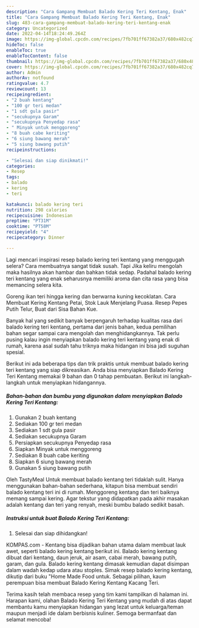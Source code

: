 ```yaml
---
description: "Cara Gampang Membuat Balado Kering Teri Kentang, Enak"
title: "Cara Gampang Membuat Balado Kering Teri Kentang, Enak"
slug: 483-cara-gampang-membuat-balado-kering-teri-kentang-enak
category: Uncategorized
date: 2022-04-14T18:24:49.264Z
image: https://img-global.cpcdn.com/recipes/7fb701ff67382a37/680x482cq70/balado-kering-teri-kentang-foto-resep-utama.jpg
hideToc: false
enableToc: true
enableTocContent: false
thumbnail: https://img-global.cpcdn.com/recipes/7fb701ff67382a37/680x482cq70/balado-kering-teri-kentang-foto-resep-utama.jpg
cover: https://img-global.cpcdn.com/recipes/7fb701ff67382a37/680x482cq70/balado-kering-teri-kentang-foto-resep-utama.jpg
author: Admin
authorAv: notfound
ratingvalue: 4.7
reviewcount: 13
recipeingredient:
- "2 buah kentang"
- "100 gr teri medan"
- "1 sdt gula pasir"
- "secukupnya Garam"
- "secukupnya Penyedap rasa"
- " Minyak untuk menggoreng"
- "8 buah cabe keriting"
- "6 siung bawang merah"
- "5 siung bawang putih"
recipeinstructions:

- "Selesai dan siap dinikmati!"
categories:
- Resep
tags:
- balado
- kering
- teri

katakunci: balado kering teri 
nutrition: 298 calories
recipecuisine: Indonesian
preptime: "PT31M"
cooktime: "PT58M"
recipeyield: "4"
recipecategory: Dinner

---
```



Lagi mencari inspirasi resep balado kering teri kentang yang menggugah selera? Cara membuatnya sangat tidak susah. Tapi Jika keliru mengolah maka hasilnya akan hambar dan bahkan tidak sedap. Padahal balado kering teri kentang yang enak seharusnya memiliki aroma dan cita rasa yang bisa memancing selera kita.


Goreng ikan teri hingga kering dan berwarna kuning kecoklatan. Cara Membuat Kering Kentang Petai, Stok Lauk Menjelang Puasa. Resep Pepes Putih Telur, Buat dari Sisa Bahan Kue.

Banyak hal yang sedikit banyak berpengaruh terhadap kualitas rasa dari balado kering teri kentang, pertama dari jenis bahan, kedua pemilihan bahan segar sampai cara mengolah dan menghidangkannya. Tak perlu pusing kalau ingin menyiapkan balado kering teri kentang yang enak di rumah, karena asal sudah tahu triknya maka hidangan ini bisa jadi suguhan spesial.


Berikut ini ada beberapa tips dan trik praktis untuk membuat balado kering teri kentang yang siap dikreasikan. Anda bisa menyiapkan Balado Kering Teri Kentang memakai 9 bahan dan 0 tahap pembuatan. Berikut ini langkah-langkah untuk menyiapkan hidangannya.

<!--inarticleads1-->

##### Bahan-bahan dan bumbu yang digunakan dalam menyiapkan Balado Kering Teri Kentang:

1. Gunakan 2 buah kentang
1. Sediakan 100 gr teri medan
1. Sediakan 1 sdt gula pasir
1. Sediakan secukupnya Garam
1. Persiapkan secukupnya Penyedap rasa
1. Siapkan  Minyak untuk menggoreng
1. Sediakan 8 buah cabe keriting
1. Siapkan 6 siung bawang merah
1. Gunakan 5 siung bawang putih


Oleh TastyMeal Untuk membuat balado kentang teri tidaklah sulit. Hanya menggunakan bahan-bahan sederhana, kitapun bisa membuat sendiri balado kentang teri ini di rumah. Menggoreng kentang dan teri baiknya memang sampai kering. Agar tekstur yang didapatkan pada akhir masakan adalah kentang dan teri yang renyah, meski bumbu balado sedikit basah. 

<!--inarticleads2-->

##### Instruksi untuk buat Balado Kering Teri Kentang:


1. Selesai dan siap dihidangkan!

KOMPAS.com - Kentang bisa dijadikan bahan utama dalam membuat lauk awet, seperti balado kering kentang berikut ini. Balado kering kentang dibuat dari kentang, daun jeruk, air asam, cabai merah, bawang putih, garam, dan gula. Balado kering kentang dimasak kemudian dapat disimpan dalam wadah kedap udara atau stoples. Simak resep balado kering kentang, dikutip dari buku &#34;Home Made Food untuk. Sebagai pilihan, kaum perempuan bisa membuat Balado Kering Kentang Kacang Teri. 

Terima kasih telah membaca resep yang tim kami tampilkan di halaman ini. Harapan kami, olahan Balado Kering Teri Kentang yang mudah di atas dapat membantu kamu menyiapkan hidangan yang lezat untuk keluarga/teman maupun menjadi ide dalam berbisnis kuliner. Semoga bermanfaat dan selamat mencoba!
